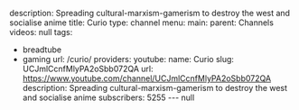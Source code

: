 description: Spreading cultural-marxism-gamerism to destroy the west and socialise
  anime
title: Curio
type: channel
menu:
  main:
    parent: Channels
videos: null
tags:
- breadtube
- gaming
url: /curio/
providers:
  youtube:
    name: Curio
    slug: UCJmlCcnfMlyPA2oSbb072QA
    url: https://www.youtube.com/channel/UCJmlCcnfMlyPA2oSbb072QA
    description: Spreading cultural-marxism-gamerism to destroy the west and socialise
      anime
    subscribers: 5255
--- null
